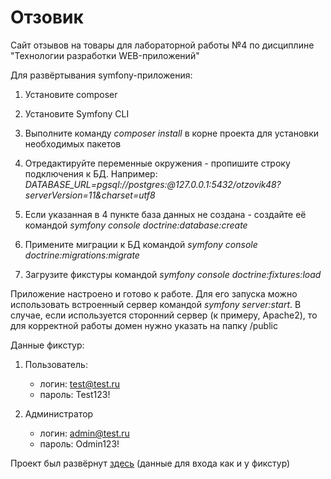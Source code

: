 # Отзовик
Сайт отзывов на товары для лабораторной работы №4 по дисциплине "Технологии разработки WEB-приложений" 

Для развёртывания symfony-приложения:

1. Установите composer

2. Установите Symfony CLI

3. Выполните команду *composer install* в корне проекта для установки необходимых пакетов

4. Отредактируйте переменные окружения - пропишите строку подключения к БД. Например: *DATABASE_URL=pgsql://postgres:@127.0.0.1:5432/otzovik48?serverVersion=11&charset=utf8*

5. Если указанная в 4 пункте база данных не создана - создайте её командой *symfony console doctrine:database:create*

6. Примените миграции к БД командой *symfony console doctrine:migrations:migrate*

7. Загрузите фикстуры командой *symfony console doctrine:fixtures:load*

Приложение настроено и готово к работе. Для его запуска можно использовать встроенный сервер командой *symfony server:start*. В случае, если используется
сторонний сервер (к примеру, Apache2), то для корректной работы домен нужно указать на папку /public

Данные фикстур:
1. Пользователь:
    - логин: test@test.ru
    - пароль: Test123!
    
2. Администратор
    - логин: admin@test.ru
    - пароль: Odmin123!
    
Проект был развёрнут [здесь](http:www.otzovik48.ru) (данные для входа как и у фикстур)
